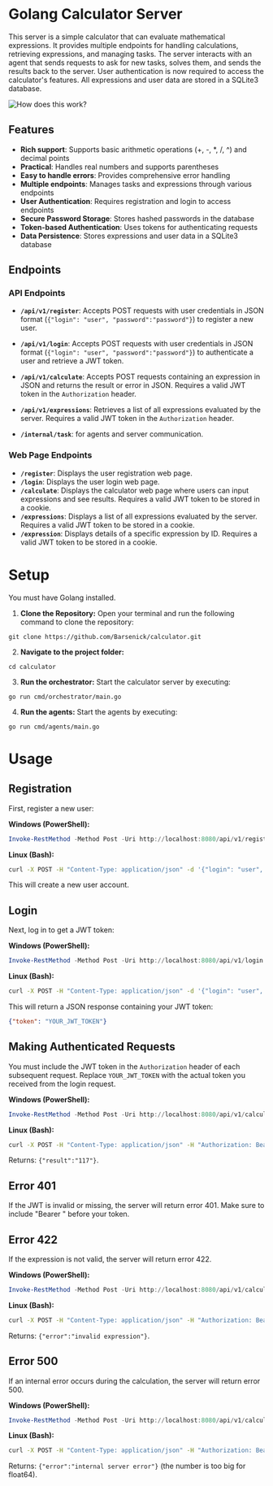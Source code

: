 # Golang Calculator Server

This server is a simple calculator that can evaluate mathematical expressions. It provides multiple endpoints for handling calculations, retrieving expressions, and managing tasks. The server interacts with an agent that sends requests to ask for new tasks, solves them, and sends the results back to the server.  User authentication is now required to access the calculator's features. All expressions and user data are stored in a SQLite3 database.

![How does this work?](https://github.com/user-attachments/assets/26364cd8-28cd-490a-81aa-87b52968bbb4)

## Features

- **Rich support**: Supports basic arithmetic operations (+, -, *, /, ^) and decimal points
- **Practical**: Handles real numbers and supports parentheses
- **Easy to handle errors**: Provides comprehensive error handling
- **Multiple endpoints**: Manages tasks and expressions through various endpoints
- **User Authentication**: Requires registration and login to access endpoints
- **Secure Password Storage**: Stores hashed passwords in the database
- **Token-based Authentication**:  Uses tokens for authenticating requests
- **Data Persistence**: Stores expressions and user data in a SQLite3 database

## Endpoints

### API Endpoints

- **`/api/v1/register`**: Accepts POST requests with user credentials in JSON format (`{"login": "user", "password":"password"}`) to register a new user.
- **`/api/v1/login`**: Accepts POST requests with user credentials in JSON format (`{"login": "user", "password":"password"}`) to authenticate a user and retrieve a JWT token.
- **`/api/v1/calculate`**: Accepts POST requests containing an expression in JSON and returns the result or error in JSON. Requires a valid JWT token in the `Authorization` header.
- **`/api/v1/expressions`**: Retrieves a list of all expressions evaluated by the server.  Requires a valid JWT token in the `Authorization` header.

- **`/internal/task`**: for agents and server communication.

### Web Page Endpoints

- **`/register`**: Displays the user registration web page.
- **`/login`**: Displays the user login web page.
- **`/calculate`**: Displays the calculator web page where users can input expressions and see results. Requires a valid JWT token to be stored in a cookie.
- **`/expressions`**: Displays a list of all expressions evaluated by the server. Requires a valid JWT token to be stored in a cookie.
- **`/expression`**: Displays details of a specific expression by ID. Requires a valid JWT token to be stored in a cookie.

# Setup
You must have Golang installed.
1. **Clone the Repository:**
   Open your terminal and run the following command to clone the repository:
   
```
git clone https://github.com/Barsenick/calculator.git
```

2. **Navigate to the project folder:**
```
cd calculator
```

3. **Run the orchestrator:**
Start the calculator server by executing:
```
go run cmd/orchestrator/main.go
```

4. **Run the agents:**
Start the agents by executing:
```
go run cmd/agents/main.go
```

# Usage

## Registration

First, register a new user:

**Windows (PowerShell):**
```powershell
Invoke-RestMethod -Method Post -Uri http://localhost:8080/api/v1/register -ContentType 'application/json' -Body '{"login": "user", "password":"password"}'
```

**Linux (Bash):**
```bash
curl -X POST -H "Content-Type: application/json" -d '{"login": "user", "password":"password"}' http://localhost:8080/api/v1/register
```

This will create a new user account.

## Login

Next, log in to get a JWT token:

**Windows (PowerShell):**
```powershell
Invoke-RestMethod -Method Post -Uri http://localhost:8080/api/v1/login -ContentType 'application/json' -Body '{"login": "user", "password":"password"}'
```

**Linux (Bash):**
```bash
curl -X POST -H "Content-Type: application/json" -d '{"login": "user", "password":"password"}' http://localhost:8080/api/v1/login
```

This will return a JSON response containing your JWT token:

```json
{"token": "YOUR_JWT_TOKEN"}
```

## Making Authenticated Requests

You must include the JWT token in the `Authorization` header of each subsequent request. Replace `YOUR_JWT_TOKEN` with the actual token you received from the login request.

**Windows (PowerShell):**
```powershell
Invoke-RestMethod -Method Post -Uri http://localhost:8080/api/v1/calculate -ContentType 'application/json' -Headers @{"Authorization" = "Bearer YOUR_JWT_TOKEN"} -Body '{"expression": "5*(22.5+2.5)-2^3"}'
```

**Linux (Bash):**
```bash
curl -X POST -H "Content-Type: application/json" -H "Authorization: Bearer YOUR_JWT_TOKEN" -d '{"expression": "5*(22.5+2.5)-2^3"}' http://localhost:8080/api/v1/calculate
```

Returns: ```{"result":"117"}```.

## Error 401

If the JWT is invalid or missing, the server will return error 401. Make sure to include "Bearer " before your token.

## Error 422

If the expression is not valid, the server will return error 422.

**Windows (PowerShell):**
```powershell
Invoke-RestMethod -Method Post -Uri http://localhost:8080/api/v1/calculate -ContentType 'application/json' -Headers @{"Authorization" = "Bearer YOUR_JWT_TOKEN"} -Body '{"expression": "2+++2"}'
```

**Linux (Bash):**
```bash
curl -X POST -H "Content-Type: application/json" -H "Authorization: Bearer YOUR_JWT_TOKEN" -d '{"expression": "2+++2"}' http://localhost:8080/api/v1/calculate
```
Returns: ```{"error":"invalid expression"}```.

## Error 500

If an internal error occurs during the calculation, the server will return error 500.

**Windows (PowerShell):**
```powershell
Invoke-RestMethod -Method Post -Uri http://localhost:8080/api/v1/calculate -ContentType 'application/json' -Headers @{"Authorization" = "Bearer YOUR_JWT_TOKEN"} -Body '{"expression": "1+99999999999999999999999999999999999999999999999999999999999999999999999999999999999999999999999999999999999999999999999999999999999999999999999999999999999999999999999999999999999999999999999999999999999999999999999999999999999999"}'
```

**Linux (Bash):**
```bash
curl -X POST -H "Content-Type: application/json" -H "Authorization: Bearer YOUR_JWT_TOKEN" -d '{"expression": "1+99999999999999999999999999999999999999999999999999999999999999999999999999999999999999999999999999999999999999999999999999999999999999999999999999999999999999999999999999999999999999999999999999999999999999999999999999999999999999"}' http://localhost:8080/api/v1/calculate
```
Returns: ```{"error":"internal server error"}``` (the number is too big for float64).
